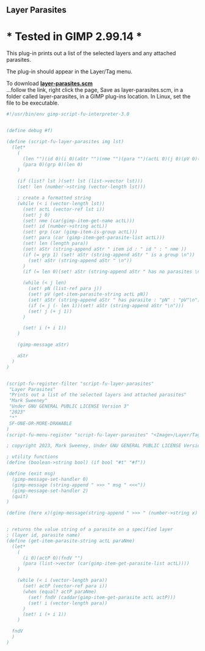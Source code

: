 ## Layer Parasites

# * Tested in GIMP 2.99.14 *

This plug-in prints out a list of the selected layers and any attached parasites.
  
The plug-in should appear in the Layer/Tag menu.  
  
To download [**layer-parasites.scm**](https://raw.githubusercontent.com/script-fu/script-fu.github.io/main/plug-ins/layer-parasites/layer-parasites.scm)  
...follow the link, right click the page, Save as layer-parasites.scm, in a folder called layer-parasites, in a GIMP plug-ins location.  In Linux, set the file to be executable.
   
   
<!-- include-plugin "layer-parasites" -->
```scheme
#!/usr/bin/env gimp-script-fu-interpreter-3.0


(define debug #f)

(define (script-fu-layer-parasites img lst)
  (let*
    (
      (len "")(id 0)(i 0)(aStr "")(nme "")(para "")(actL 0)(j 0)(pV 0)(pN "")
      (para 0)(grp 0)(len 0)
    )

    (if (list? lst )(set! lst (list->vector lst)))
    (set! len (number->string (vector-length lst)))

    ; create a formatted string
    (while (< i (vector-length lst))
      (set! actL (vector-ref lst i))
      (set! j 0)
      (set! nme (car(gimp-item-get-name actL)))
      (set! id (number->string actL))
      (set! grp (car (gimp-item-is-group actL)))
      (set! para (car (gimp-item-get-parasite-list actL)))
      (set! len (length para))
      (set! aStr (string-append aStr " item id : " id " : " nme ))
      (if (= grp 1) (set! aStr (string-append aStr " is a group \n"))
        (set! aStr (string-append aStr " \n"))
      )
      (if (= len 0)(set! aStr (string-append aStr " has no parasites \n\n")))

      (while (< j len)
        (set! pN (list-ref para j))
        (set! pV (get-item-parasite-string actL pN))
        (set! aStr (string-append aStr " has parasite : "pN" : "pV"\n"))
        (if (= j (- len 1))(set! aStr (string-append aStr "\n")))
        (set! j (+ j 1))
      )

      (set! i (+ i 1))
    )

    (gimp-message aStr)

    aStr
  )
)


(script-fu-register-filter "script-fu-layer-parasites"
 "Layer Parasites" 
 "Prints out a list of the selected layers and attached parasites"
 "Mark Sweeney"
 "Under GNU GENERAL PUBLIC LICENSE Version 3"
 "2023"
 "*"
 SF-ONE-OR-MORE-DRAWABLE
)
(script-fu-menu-register "script-fu-layer-parasites" "<Image>/Layer/Tag")

; copyright 2023, Mark Sweeney, Under GNU GENERAL PUBLIC LICENSE Version 3

; utility functions
(define (boolean->string bool) (if bool "#t" "#f"))

(define (exit msg)
  (gimp-message-set-handler 0)
  (gimp-message (string-append " >>> " msg " <<<"))
  (gimp-message-set-handler 2)
  (quit)
)

(define (here x)(gimp-message(string-append " >>> " (number->string x) " <<<")))


; returns the value string of a parasite on a specified layer
; (layer id, parasite name)
(define (get-item-parasite-string actL paraNme)
  (let*
    (
      (i 0)(actP 0)(fndV "")
      (para (list->vector (car(gimp-item-get-parasite-list actL))))
    )

    (while (< i (vector-length para))
      (set! actP (vector-ref para i))
      (when (equal? actP paraNme)
        (set! fndV (caddar(gimp-item-get-parasite actL actP)))
        (set! i (vector-length para))
      )
      (set! i (+ i 1))
    )

  fndV
  )
)

```
